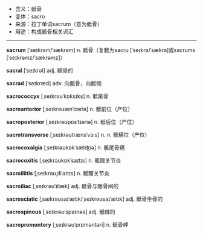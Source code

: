 - <span class="definition">含义：骶骨</span>
- <span class="definition">变体：sacro</span>
- <span class="definition">来源：拉丁单词sacrum（意为骶骨）</span>
- <span class="definition">用途：构成骶骨相关词汇</span>

---

<span class="vocabulary">**sacrum**</span> [ˈseɪkrəm/ˈsækrəm] n. 骶骨（复数为sacru [ˈseɪkrə/ˈsækrə]或sacrums [ˈseɪkrəmz/ˈsækrəmz]）

<span class="vocabulary">**sacral**</span> [ˈseɪkrəl] adj. 骶骨的

<span class="vocabulary">**sacrad**</span> [ˈseɪkræd] adv. 向骶骨，向骶侧

<span class="vocabulary">**sacrococcyx**</span> [ˌseɪkrəʊˈkɒksɪks] n. 骶尾骨

<span class="vocabulary">**sacroanterior**</span> [ˌseɪkrəʊænˈtɪəriə] n. 骶前位（产位）

<span class="vocabulary">**sacroposterior**</span> [ˌseɪkrəʊpɒsˈtɪəriə] n. 骶后位（产位）

<span class="vocabulary">**sacrotransverse**</span> [ˌseɪkrəʊtrænsˈvɜ:s] n. n. 骶横位（产位）

<span class="vocabulary">**sacrocoxalgia**</span> [ˌseɪkrəʊkɒkˈsælʤiə] n. 骶尾骨痛

<span class="vocabulary">**sacrocoxitis**</span> [ˌseɪkrəʊkɒkˈsaɪtɪs] n. 骶髋关节炎

<span class="vocabulary">**sacroiliitis**</span> [ˌseɪkrəʊˌɪliˈaɪtɪs] n. 骶髂关节炎

<span class="vocabulary">**sacroiliac**</span> [ˌseɪkrəʊˈɪliæk] adj. 骶骨与髂骨间的

<span class="vocabulary">**sacrosciatic**</span> [ˌsækrəʊsaɪˈætɪk/ˌseɪkrəʊsaɪˈætɪk] adj. 骶骨坐骨的

<span class="vocabulary">**sacrospinous**</span> [ˌseɪkrəʊˈspaɪnəs] adj. 骶棘的

<span class="vocabulary">**sacropromontory**</span> [ˌseɪkrəʊˈprɒməntəri] n. 骶骨岬